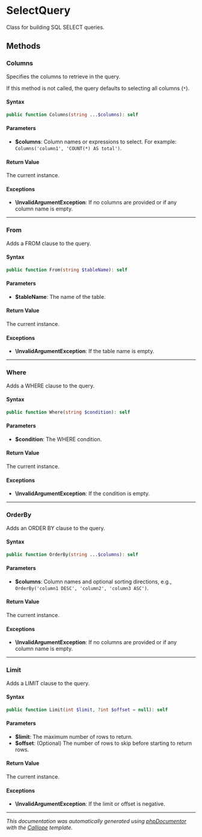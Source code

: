 # SelectQuery

Class for building SQL SELECT queries.

## Methods

### Columns

Specifies the columns to retrieve in the query.

If this method is not called, the query defaults to selecting
all columns (`*`).

#### Syntax

```php
public function Columns(string ...$columns): self
```

#### Parameters

- **$columns**: Column names or expressions to select. For example: `Columns('column1', 'COUNT(*) AS total')`.

#### Return Value

The current instance.

#### Exceptions

- **\InvalidArgumentException**: If no columns are provided or if any column name is empty.

---

### From

Adds a FROM clause to the query.

#### Syntax

```php
public function From(string $tableName): self
```

#### Parameters

- **$tableName**: The name of the table.

#### Return Value

The current instance.

#### Exceptions

- **\InvalidArgumentException**: If the table name is empty.

---

### Where

Adds a WHERE clause to the query.

#### Syntax

```php
public function Where(string $condition): self
```

#### Parameters

- **$condition**: The WHERE condition.

#### Return Value

The current instance.

#### Exceptions

- **\InvalidArgumentException**: If the condition is empty.

---

### OrderBy

Adds an ORDER BY clause to the query.

#### Syntax

```php
public function OrderBy(string ...$columns): self
```

#### Parameters

- **$columns**: Column names and optional sorting directions, e.g., `OrderBy('column1 DESC', 'column2', 'column3 ASC')`.

#### Return Value

The current instance.

#### Exceptions

- **\InvalidArgumentException**: If no columns are provided or if any column name is empty.

---

### Limit

Adds a LIMIT clause to the query.

#### Syntax

```php
public function Limit(int $limit, ?int $offset = null): self
```

#### Parameters

- **$limit**: The maximum number of rows to return.
- **$offset**: (Optional) The number of rows to skip before starting to return rows.

#### Return Value

The current instance.

#### Exceptions

- **\InvalidArgumentException**: If the limit or offset is negative.

---

*This documentation was automatically generated using [phpDocumentor](http://www.phpdoc.org/) with the [Calliope](https://github.com/DaphneWebFramework/Calliope) template.*
